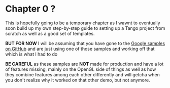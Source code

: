 # Chapter 0 ?

This is hopefully going to be a temporary chapter as I wawnt to eventually soon build up my own step-by-step guide to setting up a Tango project from scratch as well as a good set of templates.

**BUT FOR NOW** I will be assuming that you have gone to the [Google samples on GitHub](https://github.com/googlesamples/tango-examples-c/) and are just using one of those samples and working off that which is what I had to do

**BE CAREFUL** as these samples are **NOT** made for production and have a lot of features missing, mainly on the OpenGL side of things as well as how they combine features among each other differently and will getcha when you don't realize why it worked on that other demo, but not anymore.